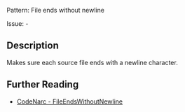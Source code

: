 Pattern: File ends without newline

Issue: -

## Description

Makes sure each source file ends with a newline character.

## Further Reading

* [CodeNarc - FileEndsWithoutNewline](http://codenarc.sourceforge.net/codenarc-rules-formatting.html#FileEndsWithoutNewline)